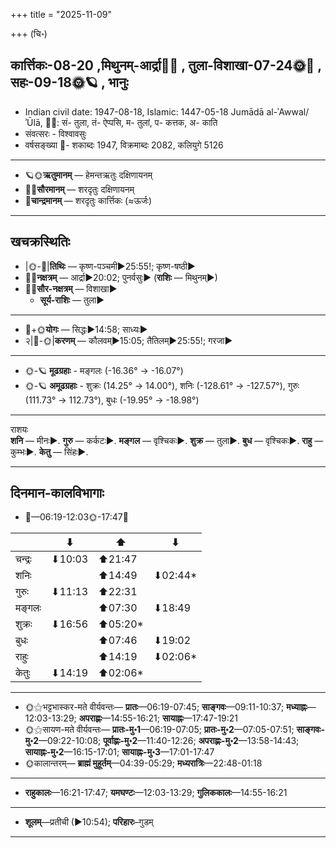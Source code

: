 +++
title = "2025-11-09"

+++
(चि॰)
## कार्त्तिकः-08-20  ,मिथुनम्-आर्द्रा🌛🌌  ,  तुला-विशाखा-07-24🌞🌌  ,  सहः-09-18🌞🪐  , भानुः
- Indian civil date: 1947-08-18, Islamic: 1447-05-18 Jumādā al-ʾAwwal/ʾŪlā, 🌌🌞: सं- तुला, तं- ऐप्पसि, म- तुलां, प- कत्तक, अ- काति
- संवत्सरः - विश्वावसुः
- वर्षसङ्ख्या 🌛- शकाब्दः 1947, विक्रमाब्दः 2082, कलियुगे 5126
___________________
- 🪐🌞**ऋतुमानम्** — हेमन्तऋतुः दक्षिणायनम्
- 🌌🌞**सौरमानम्** — शरदृतुः दक्षिणायनम्
- 🌛**चान्द्रमानम्** — शरदृतुः कार्त्तिकः (≈ऊर्जः)
___________________


## खचक्रस्थितिः
- |🌞-🌛|**तिथिः** — कृष्ण-पञ्चमी►25:55!; कृष्ण-षष्ठी►  
- 🌌🌛**नक्षत्रम्** — आर्द्रा►20:02; पुनर्वसुः► (**राशिः** — मिथुनम्►)  
- 🌌🌞**सौर-नक्षत्रम्** — विशाखा►  
  - **सूर्य-राशिः** — तुला► 
___________________
- 🌛+🌞**योगः** — सिद्धः►14:58; साध्यः►  
- २|🌛-🌞|**करणम्** — कौलवम्►15:05; तैतिलम्►25:55!; गरजा►  
___________________
- 🌞-🪐 **मूढग्रहाः** - मङ्गलः (-16.36° → -16.07°)
- 🌞-🪐 **अमूढग्रहाः** - शुक्रः (14.25° → 14.00°), शनिः (-128.61° → -127.57°), गुरुः (111.73° → 112.73°), बुधः (-19.95° → -18.98°)
___________________
राशयः  
**शनि** — मीनः►. **गुरु** — कर्कटः►. **मङ्गल** — वृश्चिकः►. **शुक्र** — तुला►. **बुध** — वृश्चिकः►. **राहु** — कुम्भः►. **केतु** — सिंहः►. 
___________________


## दिनमान-कालविभागाः
- 🌅—06:19-12:03🌞-17:47🌇  

|      |⬇     |⬆     |⬇     |
|------|-----|-----|------|
|चन्द्रः|⬇10:03 |⬆21:47 |     |
|शनिः   |     |⬆14:49 |⬇02:44*|
|गुरुः  |⬇11:13 |⬆22:31 |     |
|मङ्गलः |     |⬆07:30 |⬇18:49 |
|शुक्रः |⬇16:56 |⬆05:20*|     |
|बुधः   |     |⬆07:46 |⬇19:02 |
|राहुः  |     |⬆14:19 |⬇02:06*|
|केतुः  |⬇14:19 |⬆02:06*|     |
___________________
- 🌞⚝भट्टभास्कर-मते वीर्यवन्तः— **प्रातः**—06:19-07:45; **साङ्गवः**—09:11-10:37; **मध्याह्नः**—12:03-13:29; **अपराह्णः**—14:55-16:21; **सायाह्नः**—17:47-19:21  
- 🌞⚝सायण-मते वीर्यवन्तः— **प्रातः-मु॰1**—06:19-07:05; **प्रातः-मु॰2**—07:05-07:51; **साङ्गवः-मु॰2**—09:22-10:08; **पूर्वाह्णः-मु॰2**—11:40-12:26; **अपराह्णः-मु॰2**—13:58-14:43; **सायाह्नः-मु॰2**—16:15-17:01; **सायाह्नः-मु॰3**—17:01-17:47  
- 🌞कालान्तरम्— **ब्राह्मं मुहूर्तम्**—04:39-05:29; **मध्यरात्रिः**—22:48-01:18  
___________________
- **राहुकालः**—16:21-17:47; **यमघण्टः**—12:03-13:29; **गुलिककालः**—14:55-16:21  
___________________
- **शूलम्**—प्रतीची (►10:54); **परिहारः**–गुडम्  
___________________
